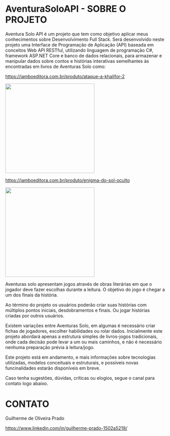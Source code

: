 # AventuraSoloAPI - SOBRE O PROJETO

Aventura Solo API é um projeto que tem como objetivo aplicar meus conhecimentos sobre Desenvolvimento Full Stack. Será desenvolvido neste projeto uma Interface de Programação de Aplicação (API) baseada em conceitos Web API RESTful, utilizando linguagem de programação C#, framework ASP.NET Core e banco de dados relacionais, para armazenar e manipular dados sobre contos e histórias interativas semelhantes às encontradas em livros de Aventuras Solo como:

https://jamboeditora.com.br/produto/ataque-a-khalifor-2

<img src="https://jamboeditora.com.br/wp-content/uploads/2018/05/LJ-Tor-01-Ataque-a-Khalifor.png" width="280" height="280" />

https://jamboeditora.com.br/produto/enigma-do-sol-oculto

<img src="https://jamboeditora.com.br/wp-content/uploads/2022/06/jamboeditora-enigma-do-sol.png" width="280" height="280" />

Aventuras solo apresentam jogos através de obras literárias em que o jogador deve fazer escolhas durante a leitura. O objetivo do jogo é chegar a um dos finais da história.

Ao término do projeto os usuários poderão criar suas histórias com múltiplos pontos iniciais, desdobramentos e finais. Ou jogar histórias criadas por outros usuários.

Existem variações entre Aventuras Solo, em algumas é necessário criar fichas de jogadores, escolher habilidades ou rolar dados. Inicialmente este projeto abordará apenas a estrutura simples de livros-jogos tradicionais, onde cada decisão pode levar a um ou mais caminhos, e não é necessário nenhuma preparação prévia à leitura/jogo.

Este projeto está em andamento, e mais informações sobre tecnologias utilizadas, modelos conceituais e estruturais, e possíveis novas funcinalidades estarão disponíveis em breve.

Caso tenha sugestões, dúvidas, críticas ou elogíos, segue o canal para contato logo abaixo.

# CONTATO

Guilherme de Oliveira Prado

https://www.linkedin.com/in/guilherme-prado-1502a5219/

